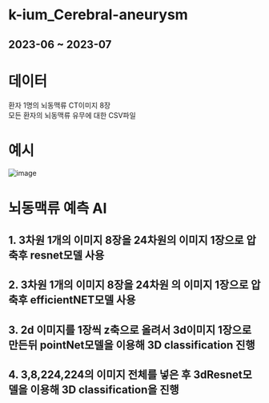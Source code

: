 # k-ium_Cerebral-aneurysm

## 2023-06 ~ 2023-07

# 데이터  
환자 1명의 뇌동맥류 CT이미지 8장  
모든 환자의 뇌동맥류 유무에 대한 CSV파일  

# 예시
![image](https://github.com/dohun-mat/k-ium_Cerebral-aneurysm/assets/81942144/f99dc604-1718-46e2-bcb5-6e0d479bc50c)



# 뇌동맥류 예측 AI  
## 1. 3차원 1개의 이미지 8장을 24차원의 이미지 1장으로 압축후 resnet모델 사용  
## 2. 3차원 1개의 이미지 8장을 24차원 의 이미지 1장으로 압축후 efficientNET모델 사용  
## 3. 2d 이미지를 1장씩 z축으로 올려서 3d이미지 1장으로 만든뒤 pointNet모델을 이용해 3D classification 진행  
## 4. 3,8,224,224의 이미지 전체를 넣은 후 3dResnet모델을 이용해 3D classification을 진행
